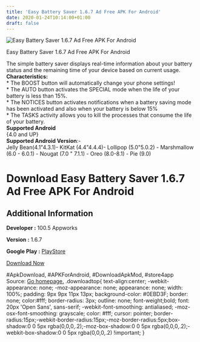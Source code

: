 ```yaml
---
title: 'Easy Battery Saver 1.6.7 Ad Free APK For Android'
date: 2020-01-24T10:14:00+01:00
draft: false
---
```


![Easy Battery Saver 1.6.7 Ad Free APK For Android](https://i1.wp.com/apkhome.net/wp-content/uploads/2020/01/Easy-Battery-Saver-1.6.7-Ad-Free.png "Easy Battery Saver 1.6.7 Ad Free APK For Android")

  

Easy Battery Saver 1.6.7 Ad Free APK For Android

The simple battery saver displays real-time information about your battery status and the remaining time of your device based on current usage.  
**Characteristics:**  
\* The BOOST button will automatically change your phone settings!  
\* The AUTO button activates the SPECIAL mode when the life of your battery is less than 15%.  
\* The NOTICES button activates notifications when a battery saving mode has been activated and also when your battery is below 15%  
\* The TASKS activity allows you to kill the processes that consume the life of your battery.  
**Supported Android**  
{4.0 and UP}  
**Supported Android Version**:-  
Jelly Bean(4.1"4.3.1)- KitKat (4.4"4.4.4)- Lollipop (5.0"5.0.2) - Marshmallow (6.0 - 6.0.1) - Nougat (7.0 " 7.1.1) - Oreo (8.0-8.1) - Pie (9.0)

Download Easy Battery Saver 1.6.7 Ad Free APK For Android
=========================================================

Additional Information
----------------------

**Developer :** 100.5 Appworks

**Version :** 1.6.7

**Google Play :** [PlayStore](https://play.google.com/store/apps/details?id=hundred.five.easybatterysaver)

  

[Download Now](https://store4app.co/post/easy-battery-saver-1-6-7-ad-free-apk-for-android_1579763946)

  
#ApkDownload, #APKForAndroid, #DownloadApkMod, #store4app  
Source: [Go homepage.](https://store4app.co/post/easy-battery-saver-1-6-7-ad-free-apk-for-android_1579763946) .downloadtop{ text-align:center; -webkit-appearance: none; -moz-appearance: none; appearance: none; width: 100%; padding: 9px 9px 11px 13px; background-color: #0EBD3F; border: none; color:#fff; border-radius: 3px; outline: none; font-weight;bold; font: 20px 'Open Sans', sans-serif; -webkit-font-smoothing: antialiased; -moz-osx-font-smoothing: grayscale; color: #fff; cursor: pointer; border-radius:15px;-webkit-border-radius:15px;-moz-border-radius:5px;box-shadow:0 0 5px rgba(0,0,0,.2);-moz-box-shadow:0 0 5px rgba(0,0,0,.2);-webkit-box-shadow:0 0 5px rgba(0,0,0,.2) !important; }